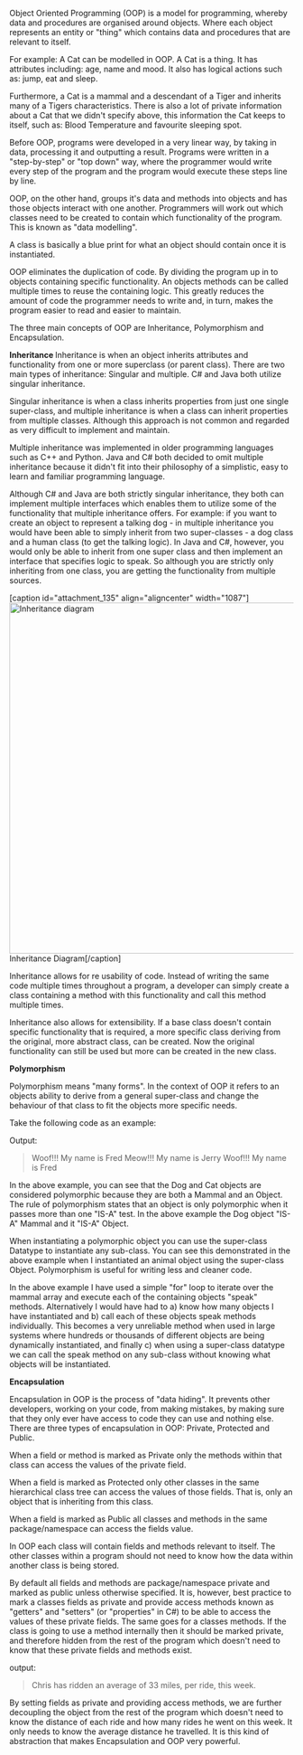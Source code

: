 Object Oriented Programming (OOP) is a model for programming, whereby data and procedures are organised around objects. Where each object represents an entity or "thing" which contains data and procedures that are relevant to itself.

For example: A Cat can be modelled in OOP. A Cat is a thing. It has attributes including: age, name and mood. It also has logical actions such as: jump, eat and sleep.

Furthermore, a Cat is a mammal and a descendant of a Tiger and inherits many of a Tigers characteristics. There is also a lot of private information about a Cat that we didn't specify above, this information the Cat keeps to itself, such as: Blood Temperature and favourite sleeping spot.

Before OOP, programs were developed in a very linear way, by taking in data, processing it and outputting a result. Programs were written in a "step-by-step" or "top down" way, where the programmer would write every step of the program and the program would execute these steps line by line.

OOP, on the other hand, groups it's data and methods into objects and has those objects interact with one another. Programmers will work out which classes need to be created to contain which functionality of the program. This is known as "data modelling".

A class is basically a blue print for what an object should contain once it is instantiated.

OOP eliminates the duplication of code. By dividing the program up in to objects containing specific functionality. An objects methods can be called multiple times to reuse the containing logic. This greatly reduces the amount of code the programmer needs to write and, in turn, makes the program easier to read and easier to maintain.

The three main concepts of OOP are Inheritance, Polymorphism and Encapsulation.

<strong>Inheritance
</strong>Inheritance is when an object inherits attributes and functionality from one or more superclass (or parent class). There are two main types of inheritance: Singular and multiple. C# and Java both utilize singular inheritance.

Singular inheritance is when a class inherits properties from just one single super-class, and multiple inheritance is when a class can inherit properties from multiple classes. Although this approach is not common and regarded as very difficult to implement and maintain.

Multiple inheritance was implemented in older programming languages such as C++ and Python. Java and C# both decided to omit multiple inheritance because it didn't fit into their philosophy of a simplistic, easy to learn and familiar programming language.

Although C# and Java are both strictly singular inheritance, they both can implement multiple interfaces which enables them to utilize some of the functionality that multiple inheritance offers. For example: if you want to create an object to represent a talking dog - in multiple inheritance you would have been able to simply inherit from two super-classes - a dog class and a human class (to get the talking logic).
In Java and C#, however, you would only be able to inherit from one super class and then implement an interface that specifies logic to speak. So although you are strictly only inheriting from one class, you are getting the functionality from multiple sources.

[caption id="attachment_135" align="aligncenter" width="1087"]<a href="http://chrismepham.co.uk/blog/wp-content/uploads/2015/05/inheritance.png"><img class=" wp-image-135" src="http://chrismepham.co.uk/blog/wp-content/uploads/2015/05/inheritance.png" alt="Inheritance diagram" width="1087" height="621" /></a> Inheritance Diagram[/caption]

Inheritance allows for re usability of code. Instead of writing the same code multiple times throughout a program, a developer can simply create a class containing a method with this functionality and call this method multiple times.

Inheritance also allows for extensibility. If a base class doesn't contain specific functionality that is required, a more specific class deriving from the original, more abstract class, can be created. Now the original functionality can still be used but more can be created in the new class.

<strong>Polymorphism</strong>

Polymorphism means "many forms". In the context of OOP it refers to an objects ability to derive from a general super-class and change the behaviour of that class to fit the objects more specific needs.

Take the following code as an example:
<script src="https://gist.github.com/final60/97db49eb8a6fdc68a2ff.js"></script>

Output:

<blockquote>
Woof!!! My name is Fred
Meow!!! My name is Jerry
Woof!!! My name is Fred
</blockquote>

In the above example, you can see that the Dog and Cat objects are considered polymorphic because they are both a Mammal and an Object. The rule of polymorphism states that an object is only polymorphic when it passes more than one "IS-A" test. In the above example the Dog object "IS-A" Mammal and it "IS-A" Object.

When instantiating a polymorphic object you can use the super-class Datatype to instantiate any sub-class. You can see this demonstrated in the above example when I instantiated an animal object using the super-class Object. Polymorphism is useful for writing less and cleaner code. 

In the above example I have used a simple "for" loop to iterate over the mammal array and execute each of the containing objects "speak" methods. Alternatively I would have had to a) know how many objects I have instantiated and b) call each of these objects speak methods individually. This becomes a very unreliable method when used in large systems where hundreds or thousands of different objects are being dynamically instantiated, and finally c) when using a super-class datatype we can call the speak method on any sub-class without knowing what objects will be instantiated.

<strong>Encapsulation</strong>

Encapsulation in OOP is the process of "data hiding". It prevents other developers, working on your code, from making mistakes, by making sure that they only ever have access to code they can use and nothing else. There are three types of encapsulation in OOP: Private, Protected and Public. 

When a field or method is marked as Private only the methods within that class can access the values of the private field.

When a field is marked as Protected only other classes in the same hierarchical class tree can access the values of those fields. That is, only an object that is inheriting from this class.

When a field is marked as Public all classes and methods in the same package/namespace can access the fields value.

In OOP each class will contain fields and methods relevant to itself. The other classes within a program should not need to know how the data within another class is being stored.

By default all fields and methods are package/namespace private and marked as public unless otherwise specified. It is, however, best practice to mark a classes fields as private and provide access methods known as "getters" and "setters" (or "properties" in C#) to be able to access the values of these private fields. The same goes for a classes methods. If the class is going to use a method internally then it should be marked private, and therefore hidden from the rest of the program which doesn't need to know that these private fields and methods exist.

<script src="https://gist.github.com/final60/b38c234a0cfbfc66092c.js"></script>

output:


<blockquote>Chris has ridden an average of 33 miles, per ride, this week.</blockquote>

By setting fields as private and providing access methods, we are further decoupling the object from the rest of the program which doesn't need to know the distance of each ride and how many rides he went on this week. It only needs to know the average distance he travelled. It is this kind of abstraction that makes Encapsulation and OOP very powerful.
